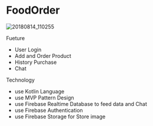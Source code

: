 # FoodOrder

![20180814_110255](https://user-images.githubusercontent.com/11191444/44071230-1a634f60-9fb2-11e8-98aa-b69e5c87e8f3.gif)

Fueture
- User Login
- Add and Order Product
- History Purchase
- Chat 


Technology
 - use Kotlin Language
 - use MVP Pattern Design
 - use Firebase Realtime Database to feed data and Chat
 - use Firebase Authentication
 - use Firebase Storage for Store image
 
